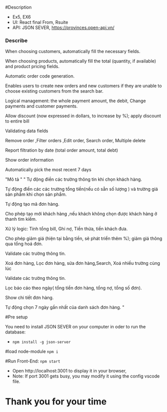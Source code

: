 #Description
- Ex5, EX6
- UI:  React final From, Rsuite
- API: JSON SEVER, https://provinces.open-api.vn/

### Describe
When choosing customers, automatically fill the necessary fields.

When choosing products, automatically fill the total (quantity, if available) and product pricing fields.

Automatic order code generation.

Enables users to create new orders and new customers if they are unable to choose existing customers from the search bar.

Logical management: the whole payment amount, the debit, Change payments and customer payments.

Allow discount (now expressed in dollars, to increase by %); apply discount to entire bill

Validating data fields

Remove order ,Filter orders ,Edit order, Search order, Multiple delete

Report filtration by date (total order amount, total debt)

Show order information

Automatically pick the most recent 7 days


"Mô tả "
" 
Tự động điền các trường thông tin khi chọn khách  hàng.

Tự động điền các các trường tổng  tiền(nếu có sẵn số lượng ) và trường giá sản phẩm khi chọn sản phẩm.

Tự  động tạo mã đơn hàng.

Cho phép tạo mới khách hàng ,nếu khách không chọn được khách hàng ở thanh tìm kiếm.

Xử lý logic: Tính tổng bill, Ghi nợ,  Tiền thừa, tiền khách đưa. 

Cho phép giảm giá (hiện tại bằng tiền, sẽ phát triển thêm %); giảm giá thông qua tổng hoá đơn. 

Validate các trường thông tin.

Xoá đơn hàng, Lọc đơn hàng, sửa đơn hàng,Search, Xoá nhiều trường cùng lúc 

Validate các trường thông tin.

Lọc báo cáo theo ngày( tổng tiền đơn hàng, tổng nợ, tổng số đơn).

Show chi tiết đơn hàng.

Tự động chọn 7 ngày gần nhất của danh sách đơn hàng.
"

#Pre setup

You need to install JSON SEVER on your computer in oder to run the database:
- `npm install -g json-server`

#load node-module 
`npm i`

#Run Front-End: `npm start`
- Open http://localhost:3001 to display it in your browser,
- Note: If port 3001 gets busy, you may modify it using the config vscode file.

# Thank you for your time

